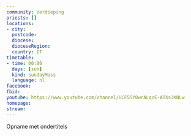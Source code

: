```yaml
---
community: Verdieping
priests: []
locations:
- city:
  postcode:
  diocese:
  dioceseRegion:
  country: IT
timetable:
- time: 00:00
  days: [sun]
  kind: sundayMass
  language: nl 
facebook:
fbid:
youtube: https://www.youtube.com/channel/UCF55Y0wrALqcE-APXs3KNLw
homepage:
stream:
---
```

Opname met ondertitels
